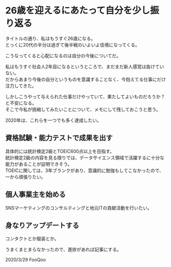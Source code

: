 # 26歳を迎えるにあたって自分を少し振り返る
タイトルの通り、私はもうすぐ26歳になる。  
とっくに20代の半分は過ぎて後半戦のいよいよ佳境になってくる。  

こうなってくると心配になるのは自分の今後についてだ。  

私はもうすぐ社会人2年目になるというところで、まだまだ新人感覚は抜けていない。  
だからあまり今後の自分というものを意識することなく、今抱えてる仕事にだけ注力してきた。  

しかしこうやって与えられた仕事だけやっていて、果たしてよいものだろうか？と不安になる。  
そこで今私が挑戦してみたいことについて、メモにして残しておこうと思う。  

2020年は、これらを一つでも多く達成したい。

## 資格試験・能力テストで成果を出す
具体的には統計検定2級とTOEIC600点以上を目指す。  
統計検定2級の内容を見る限りでは、データサイエンス領域で活躍するに十分な能力があることが証明できそう。  
TOEICに関しては、3年ブランクがあり、意識的に勉強もしてこなかったので、一から頑張りたい。  

## 個人事業主を始める
SNSマーケティングのコンサルティングと地元ITの貢献活動を行いたい。  

## 身なりアップデートする
コンタクトとか服装とか。  

うまくまとまらなかったので、進捗があれば記事にする。  

2020/3/29 FooQoo